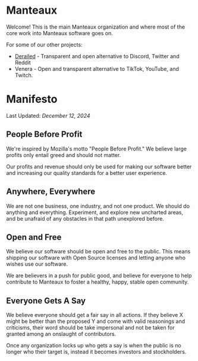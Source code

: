 # Manteaux

Welcome! This is the main Manteaux organization and where most of the
core work into Manteaux software goes on.

For some of our other projects:

- [Derailed](https://github.com/derailedapp) - Transparent and open alternative to Discord, Twitter and Reddit
- Venera - Open and transparent alternative to TikTok, YouTube, and Twitch.

# Manifesto

Last Updated: *December 12, 2024*

## People Before Profit

We're inspired by Mozilla's motto "People Before Profit." We believe large profits only entail greed and should not matter.

Our profits and revenue should only be used for making our software better and increasing our quality standards for a better user experience.

## Anywhere, Everywhere

We are not one business, one industry, and not one product.  We should do anything and everything. Experiment, and explore new uncharted areas, and be unafraid of any obstacles in that path unexplored before.

## Open and Free

We believe our software should be open and free to the public. This means shipping our software with Open Source licenses and letting anyone who wishes use our software.

We are believers in a push for public good, and believe for everyone to help contribute to Manteaux to foster a healthy, happy, stable open community.

## Everyone Gets A Say

We believe everyone should get a fair say in all actions. If they believe X might be better than the proposed Y and come with valid reasonings and criticisms, their word should be take impersonal and not be taken for granted among an onslaught of contributors.

Once any organization locks up who gets a say is when the public is no longer who their target is, instead it becomes investors and stockholders.
